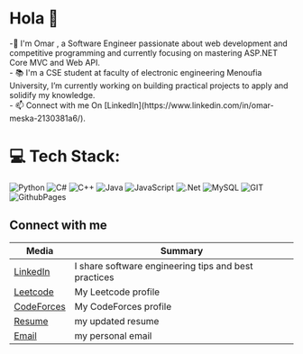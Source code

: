 <h1 align="left">Hola 👋</h1>
-🌱 I'm Omar , a Software Engineer passionate about web development and competitive programming and currently focusing on mastering ASP.NET Core MVC and Web API.<br>- 📚 I'm a CSE student at faculty of electronic engineering Menoufia University, I’m currently working on building practical projects to apply and solidify my knowledge.<br>- 📫 Connect with me On [LinkedIn](https://www.linkedin.com/in/omar-meska-2130381a6/).<br>

# 💻 Tech Stack:
![Python](https://img.shields.io/badge/Python-%23239120.svg?style=plastic&logo=c-sharp&logoColor=white)
![C#](https://img.shields.io/badge/c%23-%23239120.svg?style=plastic&logo=c-sharp&logoColor=white) ![C++](https://img.shields.io/badge/c++-%2300599C.svg?style=plastic&logo=c%2B%2B&logoColor=white) ![Java](https://img.shields.io/badge/java-%23ED8B00.svg?style=plastic&logo=openjdk&logoColor=white) ![JavaScript](https://img.shields.io/badge/javascript-%23323330.svg?style=plastic&logo=javascript&logoColor=%23F7DF1E) ![.Net](https://img.shields.io/badge/.NET-5C2D91?style=plastic&logo=.net&logoColor=white) ![MySQL](https://img.shields.io/badge/mysql-%2300000f.svg?style=plastic&logo=mysql&logoColor=white) ![GIT](https://img.shields.io/badge/Git-fc6d26?style=plastic&logo=git&logoColor=white) ![GithubPages](https://img.shields.io/badge/github%20pages-121013?style=plastic&logo=github&logoColor=white)  

Connect with me
------

| Media  | Summary |
| ------------- | ------------- |
| [LinkedIn](https://www.linkedin.com/in/omar-meska-2130381a6/)  | I share software engineering tips and best practices|
| [Leetcode](https://leetcode.com/u/Mrx30/) | My Leetcode profile |
| [CodeForces](https://codeforces.com/profile/0x30)  | My CodeForces profile|
| [Resume](https://drive.google.com/file/d/1Z4DXEyuIVe7gCV1FFJeDHuoHVlRIwR1l/view?usp=sharing) | my updated resume |
| <a href="omarmeska534@gmail.com">Email</a> | my personal email |
